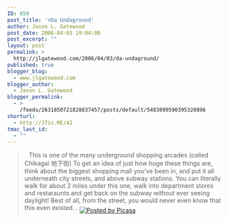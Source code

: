 ```yaml
---
ID: 850
post_title: '>Da Undaground'
author: Jason L. Gatewood
post_date: 2006-04-03 19:04:00
post_excerpt: ""
layout: post
permalink: >
  http://jlgatewood.com/2006/04/03/da-undaground/
published: true
blogger_blog:
  - www.jlgatewood.com
blogger_author:
  - Jason L. Gatewood
blogger_permalink:
  - >
    /feeds/2631850721828837457/posts/default/5483899590395320896
shorturl:
  - http://J7is.ME/42
tmac_last_id:
  - ""
---
```

><a href="http://photos1.blogger.com/blogger/854/769/640/DSC00087.jpg"><img style="CLEAR: all; FLOAT: left; MARGIN: 0px 10px 10px 0px; CURSOR: hand" alt="" src="http://www.jlgatewood.com/wp-content/uploads/2010/10/DSC00087.jpg" border="0" /></a>  This is one of the many underground shopping arcades (called Chikagai 地下街)  To get an idea of just how huge these things are, think about the biggest shopping mall you've been in, and put it all underneath city streets, and above subway stations.  You can literally walk for about 2 miles under this one, walk into department stores and restaraunts and get back on the subway without ever seeing daylight!  Best of all, from the street, you would never even know that this even existed... <a href="http://picasa.google.com/blogger/" target="ext"><img src="http://www.jlgatewood.com/wp-content/uploads/2010/10/pbp.gif" alt="Posted by Picasa" style="border: 0px none ; padding: 0px; background: transparent none repeat scroll 0% 50%; -moz-background-clip: initial; -moz-background-origin: initial; -moz-background-inline-policy: initial;" align="middle" border="0" /></a>
